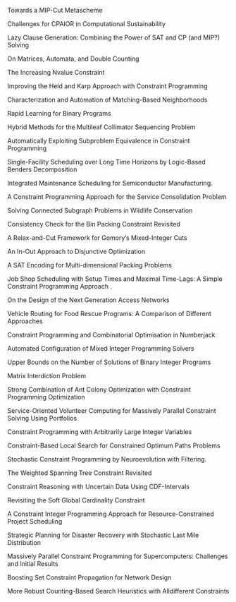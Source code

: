 Towards a MIP-Cut Metascheme

Challenges for CPAIOR in Computational Sustainability

Lazy Clause Generation: Combining the Power of SAT and CP (and MIP?) Solving

On Matrices, Automata, and Double Counting

The Increasing Nvalue Constraint

Improving the Held and Karp Approach with Constraint Programming

Characterization and Automation of Matching-Based Neighborhoods

Rapid Learning for Binary Programs

Hybrid Methods for the Multileaf Collimator Sequencing Problem

Automatically Exploiting Subproblem Equivalence in Constraint Programming

Single-Facility Scheduling over Long Time Horizons by Logic-Based Benders Decomposition


Integrated Maintenance Scheduling for Semiconductor Manufacturing.

A Constraint Programming Approach for the Service Consolidation Problem

Solving Connected Subgraph Problems in Wildlife Conservation

Consistency Check for the Bin Packing Constraint Revisited

A Relax-and-Cut Framework for Gomory’s Mixed-Integer Cuts

An In-Out Approach to Disjunctive Optimization

A SAT Encoding for Multi-dimensional Packing Problems

Job Shop Scheduling with Setup Times and Maximal Time-Lags: A Simple Constraint Programming Approach .

On the Design of the Next Generation Access Networks

Vehicle Routing for Food Rescue Programs: A Comparison of Different Approaches

Constraint Programming and Combinatorial Optimisation in Numberjack

Automated Configuration of Mixed Integer Programming Solvers

Upper Bounds on the Number of Solutions of Binary Integer Programs

Matrix Interdiction Problem

Strong Combination of Ant Colony Optimization with Constraint Programming Optimization

Service-Oriented Volunteer Computing for Massively Parallel Constraint Solving Using Portfolios

Constraint Programming with Arbitrarily Large Integer Variables

Constraint-Based Local Search for Constrained Optimum Paths Problems

Stochastic Constraint Programming by Neuroevolution with Filtering.

The Weighted Spanning Tree Constraint Revisited

Constraint Reasoning with Uncertain Data Using CDF-Intervals

Revisiting the Soft Global Cardinality Constraint

A Constraint Integer Programming Approach for Resource-Constrained Project Scheduling

Strategic Planning for Disaster Recovery with Stochastic Last Mile Distribution

Massively Parallel Constraint Programming for Supercomputers: Challenges and Initial Results

Boosting Set Constraint Propagation for Network Design

More Robust Counting-Based Search Heuristics with Alldifferent Constraints
